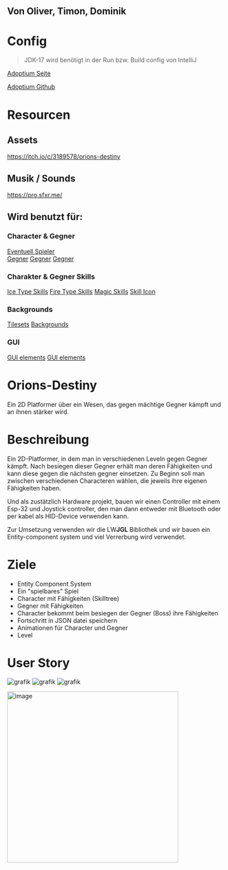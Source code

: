 ## Von Oliver, Timon, Dominik


# Config
>JDK-17 wird benötigt in der Run bzw. Build config von IntelliJ

[Adoptium Seite](https://adoptium.net/de/)

[Adoptium Github](https://github.com/adoptium/temurin17-binaries/releases/tag/jdk-17.0.6%2B10)


# Resourcen

## Assets
https://itch.io/c/3189578/orions-destiny

## Musik / Sounds
https://pro.sfxr.me/

## Wird benutzt für:

### Character & Gegner
[Eventuell Spieler](https://itch.io/queue/c/3189578/orions-destiny?game_id=361179)  
[Gegner](https://itch.io/queue/c/3189578/orions-destiny?game_id=990745)
[Gegner](https://itch.io/queue/c/3189578/orions-destiny?game_id=255239)
[Gegner](https://itch.io/queue/c/3189578/orions-destiny?game_id=732804)

### Charakter & Gegner Skills
[Ice Type Skills](https://itch.io/queue/c/3189578/orions-destiny?game_id=1233586)
[Fire Type Skills](https://itch.io/queue/c/3189578/orions-destiny?game_id=969947)
[Magic Skills](https://itch.io/queue/c/3189578/orions-destiny?game_id=499886)
[Skill Icon](https://itch.io/queue/c/3189578/orions-destiny?game_id=772403)

### Backgrounds
[Tilesets](https://itch.io/queue/c/3189578/orions-destiny?game_id=337080)
[Backgrounds](https://itch.io/queue/c/3189578/orions-destiny?game_id=184484)

### GUI
[GUI elements](https://itch.io/queue/c/3189578/orions-destiny?game_id=757342)
[GUI elements](https://itch.io/queue/c/3189578/orions-destiny?game_id=1629668)

# Orions-Destiny
Ein 2D Platformer über ein Wesen, das gegen mächtige Gegner kämpft und an ihnen stärker wird.

# Beschreibung 
Ein 2D-Platformer, in dem man in verschiedenen Leveln gegen Gegner kämpft.
Nach besiegen dieser Gegner erhält man deren Fähigkeiten und kann diese gegen die nächsten gegner einsetzen.
Zu Beginn soll man zwischen verschiedenen Characteren wählen, die jeweils ihre eigenen Fähigkeiten haben. 

Und als zustätzlich Hardware projekt, bauen wir einen Controller mit einem Esp-32 und Joystick controller, den man dann entweder mit Bluetooth oder per kabel als HID-Device verwenden kann.

Zur Umsetzung verwenden wir die LW**JGL** Bibliothek und wir bauen ein Entity-component system und viel Verrerbung wird verwendet.


# Ziele 
- Entity Component System
- Ein "spielbares" Spiel 
- Character mit Fähigkeiten (Skilltree)
- Gegner mit Fähigkeiten 
- Character bekommt beim besiegen der Gegner (Boss) ihre Fähigkeiten
- Fortschritt in JSON datei speichern
- Animationen für Character und Gegner
- Level

# User Story
![grafik](https://user-images.githubusercontent.com/79258047/226625825-14e26f06-71fb-47b9-b52e-5d93a0f6364b.png)
![grafik](https://user-images.githubusercontent.com/79258047/226625949-6dcb7c97-48f6-419c-b5b5-af6e246aa880.png)
![grafik](https://user-images.githubusercontent.com/79258047/226626025-03d32ef9-5b78-437b-af2b-747a9015296c.png)



<img width="397" alt="image" src="https://user-images.githubusercontent.com/78213692/225554883-04532fe8-b3bc-4577-be70-a8abc9c4a5a8.png">


